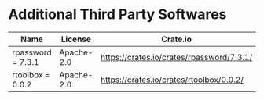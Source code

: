 # Additional Third Party Softwares

| Name              | License    | Crate.io                                  |
| ----------------- | ---------- | ----------------------------------------- |
| rpassword = 7.3.1 | Apache-2.0 | https://crates.io/crates/rpassword/7.3.1/ |
| rtoolbox = 0.0.2  | Apache-2.0 | https://crates.io/crates/rtoolbox/0.0.2/  |
